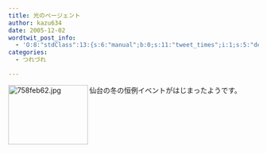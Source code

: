 ```yaml
---
title: 光のページェント
author: kazu634
date: 2005-12-02
wordtwit_post_info:
  - 'O:8:"stdClass":13:{s:6:"manual";b:0;s:11:"tweet_times";i:1;s:5:"delay";i:0;s:7:"enabled";i:1;s:10:"separation";s:2:"60";s:7:"version";s:3:"3.7";s:14:"tweet_template";b:0;s:6:"status";i:2;s:6:"result";a:0:{}s:13:"tweet_counter";i:2;s:13:"tweet_log_ids";a:1:{i:0;i:2211;}s:9:"hash_tags";a:0:{}s:8:"accounts";a:1:{i:0;s:7:"kazu634";}}'
categories:
  - つれづれ

---
```

<div class="section">
<p>
<a href="http://image.blog.livedoor.jp/simoom634/imgs/7/5/758feb62.jpg" onclick="__gaTracker('send', 'event', 'outbound-article', 'http://image.blog.livedoor.jp/simoom634/imgs/7/5/758feb62.jpg', '');" target="_blank"><img width="160" align="left" alt="758feb62.jpg" src="http://image.blog.livedoor.jp/simoom634/imgs/7/5/758feb62-s.jpg" height="120" border="0" class="pict" /></a>仙台の冬の恒例イベントがはじまったようです。
</p>
</div>
